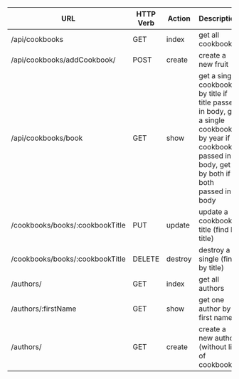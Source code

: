 | **URL**     | **HTTP Verb** | **Action** | **Description**             |
| ----------- | ------------- | -------------- | ---------------------- |
| /api/cookbooks     | GET           |    index            | get all cookbooks        |
| /api/cookbooks/addCookbook/     | POST          |    create            | create a new fruit     |
| /api/cookbooks/book  | GET           |    show            | get a single cookbook by title if title passed in body, get a single cookbook by year if cookbook passed in body, get it by both if both passed in body     |
| /cookbooks/books/:cookbookTitle | PUT           |    update            | update a cookbook's title (find by title)  |
| /cookbooks/books/:cookbookTitle | DELETE        |    destroy            | destroy a single (find by title) |
| /authors/ | GET       |    index           | get all authors |
| /authors/:firstName | GET       |    show          | get one author by first name|
| /authors/ | GET       |    create          | create a new author (without list of cookbooks) |
